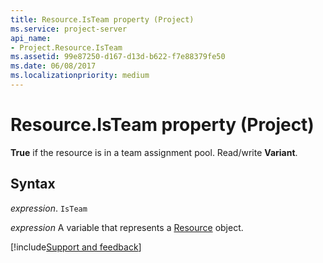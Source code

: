 ```yaml
---
title: Resource.IsTeam property (Project)
ms.service: project-server
api_name:
- Project.Resource.IsTeam
ms.assetid: 99e87250-d167-d13d-b622-f7e88379fe50
ms.date: 06/08/2017
ms.localizationpriority: medium
---
```



# Resource.IsTeam property (Project)

 **True** if the resource is in a team assignment pool. Read/write **Variant**.


## Syntax

_expression_. `IsTeam`

_expression_ A variable that represents a [Resource](./Project.Resource.md) object.

[!include[Support and feedback](~/includes/feedback-boilerplate.md)]